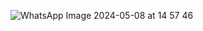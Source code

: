 ![WhatsApp Image 2024-05-08 at 14 57 46](https://github.com/MunaOd/proje-7/assets/148050737/41b45382-a443-432d-b8ec-09b9fafd3558)
